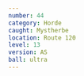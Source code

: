 ```yaml
---
number: 44
category: Horde
caught: Mystherbe
location: Route 120
level: 13
version: AS
ball: ultra
---
```

